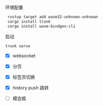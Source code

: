 环境配置

```bash
 rustup target add wasm32-unknown-unknown
 cargo install trunk
 cargo install wasm-bindgen-cli
```

启动

```bash
trunk serve
```
- [x] websocket
- [x] 分页
- [x] 标签页切换
- [x] history push 跳转
- [ ] 模态框

